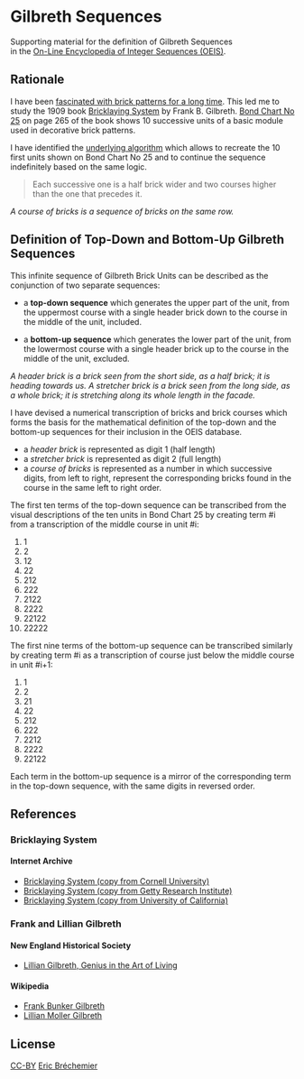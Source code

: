 # Gilbreth Sequences
Supporting material for the definition of Gilbreth Sequences  
in the [On-Line Encyclopedia of Integer Sequences (OEIS)][OEIS].

[OEIS]: https://oeis.org/

## Rationale

I have been [fascinated with brick patterns for a long time][BEAUTY_N_BRICKS].
This led me to study the 1909 book [Bricklaying System][BRICKLAYING_SYSTEM]
by Frank B. Gilbreth. [Bond Chart No 25][BOND_CHART_25] on page 265 of the book
shows 10 successive units of a basic module used in decorative brick patterns.

I have identified the [underlying algorithm][BRICK_UNIT_ALGORITHM] which
allows to recreate the 10 first units shown on Bond Chart No 25 and to
continue the sequence indefinitely based on the same logic.

> Each successive one is a half brick wider and two courses higher
> than the one that precedes it.

*A course of bricks is a sequence of bricks on the same row.*

## Definition of Top-Down and Bottom-Up Gilbreth Sequences

This infinite sequence of Gilbreth Brick Units can be described as the
conjunction of two separate sequences:

* a **top-down sequence** which generates the upper part of the unit,
  from the uppermost course with a single header brick
  down to the course in the middle of the unit, included.

* a **bottom-up sequence** which generates the lower part of the unit,
  from the lowermost course with a single header brick
  up to the course in the middle of the unit, excluded.

*A header brick is a brick seen from the short side, as a half brick;
it is heading towards us. A stretcher brick is a brick seen from the long
side, as a whole brick; it is stretching along its whole length in the facade.*

I have devised a numerical transcription of bricks and brick courses
which forms the basis for the mathematical definition of the top-down
and the bottom-up sequences for their inclusion in the OEIS database.

* a *header brick* is represented as digit 1 (half length)
* a *stretcher brick* is represented as digit 2 (full length)
* a *course of bricks* is represented as a number in which successive digits,
  from left to right, represent the corresponding bricks found in the course
  in the same left to right order.

The first ten terms of the top-down sequence can be transcribed from the
visual descriptions of the ten units in Bond Chart 25 by creating term #i
from a transcription of the middle course in unit #i:

1.  1
2.  2
3.  12
4.  22
5.  212
6.  222
7.  2122
8.  2222
9.  22122
10. 22222

The first nine terms of the bottom-up sequence can be transcribed similarly
by creating term #i as a transcription of course just below the middle course
in unit #i+1:

1.  1
2.  2
3.  21
4.  22
5.  212
6.  222
7.  2212
8.  2222
9.  22122

Each term in the bottom-up sequence is a mirror of the corresponding term
in the top-down sequence, with the same digits in reversed order.

[BEAUTY_N_BRICKS]: https://raw.githubusercontent.com/eric-brechemier/gilbreth-sequences/main/beauty-and-the-bricks.pdf
[BRICKLAYING_SYSTEM]: https://raw.githubusercontent.com/eric-brechemier/gilbreth-sequences/main/assets/bricklaying-system-by-frank-b-gilbreth.pdf
[BOND_CHART_25]: https://raw.githubusercontent.com/eric-brechemier/gilbreth-sequences/main/assets/bricklaying-system-by-frank-b-gilbreth.pdf#page=281
[BRICK_UNIT_ALGORITHM]: https://raw.githubusercontent.com/eric-brechemier/gilbreth-sequences/main/beauty-and-the-bricks.pdf#page=2

## References

### Bricklaying System

#### Internet Archive

* [Bricklaying System (copy from Cornell University)](https://archive.org/details/cu31924003883562)
* [Bricklaying System (copy from Getty Research Institute)](https://archive.org/details/bricklayingsyste00gilb)
* [Bricklaying System (copy from University of California)](https://archive.org/details/bricklayingsyste00gilbrich)

### Frank and Lillian Gilbreth

#### New England Historical Society

* [Lillian Gilbreth, Genius in the Art of Living](https://www.newenglandhistoricalsociety.com/lillian-gilbreth-genius-art-living/)

#### Wikipedia

* [Frank Bunker Gilbreth](https://en.wikipedia.org/wiki/Frank_Bunker_Gilbreth)
* [Lillian Moller Gilbreth](https://en.wikipedia.org/wiki/Lillian_Moller_Gilbreth)

## License

[CC-BY][] [Eric Bréchemier][ATTRIBUTION]

[CC-BY]: https://creativecommons.org/licenses/by/4.0/
[ATTRIBUTION]: https://github.com/eric-brechemier/eb-monogram
